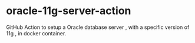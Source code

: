 # oracle-11g-server-action
GitHub Action to setup a Oracle database server , with a specific version of 11g , in docker container.
